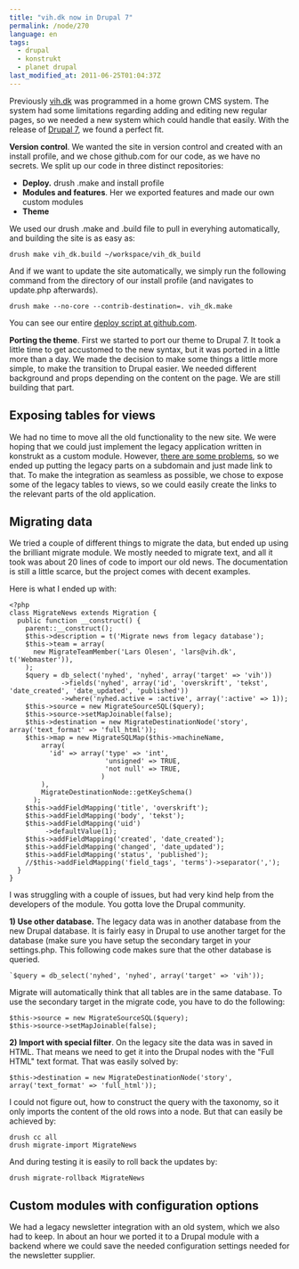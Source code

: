 ```yaml
---
title: "vih.dk now in Drupal 7"
permalink: /node/270
language: en
tags:
  - drupal
  - konstrukt
  - planet drupal
last_modified_at: 2011-06-25T01:04:37Z
---
```


Previously [vih.dk](http://vih.dk) was programmed in a home grown CMS system. The system had some limitations regarding adding and editing new regular pages, so we needed a new system which could handle that easily. With the release of [Drupal 7](http://drupal.org), we found a perfect fit.

**Version control**. We wanted the site in version control and created with an install profile, and we chose github.com for our code, as we have no secrets. We split up our code in three distinct repositories:

- **Deploy.** drush .make and install profile
- **Modules and features**. Her we exported features and made our own custom modules
- **Theme**

We used our drush .make and .build file to pull in everyhing automatically, and building the site is as easy as:

`drush make vih_dk.build ~/workspace/vih_dk_build`

And if we want to update the site automatically, we simply run the following command from the directory of our install profile (and navigates to update.php afterwards).

`drush make --no-core --contrib-destination=. vih_dk.make`

You can see our entire [deploy script at github.com](https://github.com/vih/vih-build).

**Porting the theme**. First we started to port our theme to Drupal 7. It took a little time to get accustomed to the new syntax, but it was ported in a little more than a day. We made the decision to make some things a little more simple, to make the transition to Drupal easier. We needed different background and props depending on the content on the page. We are still building that part.

Exposing tables for views
-------------------------

We had no time to move all the old functionality to the new site. We were hoping that we could just implement the legacy application written in konstrukt as a custom module. However, [there are some problems](https://github.com/lsolesen/konstrukt-drupal/issues), so we ended up putting the legacy parts on a subdomain and just made link to that. To make the integration as seamless as possible, we chose to expose some of the legacy tables to views, so we could easily create the links to the relevant parts of the old application.

Migrating data
--------------

We tried a couple of different things to migrate the data, but ended up using the brilliant migrate module. We mostly needed to migrate text, and all it took was about 20 lines of code to import our old news. The documentation is still a little scarce, but the project comes with decent examples.

Here is what I ended up with:
  
```
<?php
class MigrateNews extends Migration {
  public function __construct() {
    parent::__construct();
    $this->description = t('Migrate news from legacy database');
    $this->team = array(
      new MigrateTeamMember('Lars Olesen', 'lars@vih.dk', t('Webmaster')),
    );
    $query = db_select('nyhed', 'nyhed', array('target' => 'vih'))
             ->fields('nyhed', array('id', 'overskrift', 'tekst', 'date_created', 'date_updated', 'published'))
             ->where('nyhed.active = :active', array(':active' => 1));
    $this->source = new MigrateSourceSQL($query);
    $this->source->setMapJoinable(false);
    $this->destination = new MigrateDestinationNode('story', array('text_format' => 'full_html'));
    $this->map = new MigrateSQLMap($this->machineName,
        array(
          'id' => array('type' => 'int',
                        'unsigned' => TRUE,
                        'not null' => TRUE,
                       )
        ),
        MigrateDestinationNode::getKeySchema()
      );
    $this->addFieldMapping('title', 'overskrift');
    $this->addFieldMapping('body', 'tekst');
    $this->addFieldMapping('uid')
         ->defaultValue(1);
    $this->addFieldMapping('created', 'date_created');
    $this->addFieldMapping('changed', 'date_updated');
    $this->addFieldMapping('status', 'published');
    //$this->addFieldMapping('field_tags', 'terms')->separator(',');
  }
}
```

I was struggling with a couple of issues, but had very kind help from the developers of the module. You gotta love the Drupal community.

**1) Use other database.** The legacy data was in another database from the new Drupal database. It is fairly easy in Drupal to use another target for the database (make sure you have setup the secondary target in your settings.php. This following code makes sure that the other database is queried.

```
`$query = db_select('nyhed', 'nyhed', array('target' => 'vih'));
```

Migrate will automatically think that all tables are in the same database. To use the secondary target in the migrate code, you have to do the following:

```
$this->source = new MigrateSourceSQL($query);
$this->source->setMapJoinable(false);
```

**2) Import with special filter**. On the legacy site the data was in saved in HTML. That means we need to get it into the Drupal nodes with the "Full HTML" text format. That was easily solved by:

`$this->destination = new MigrateDestinationNode('story', array('text_format' => 'full_html'));`

I could not figure out, how to construct the query with the taxonomy, so it only imports the content of the old rows into a node. But that can easily be achieved by:

```
drush cc all
drush migrate-import MigrateNews
```
And during testing it is easily to roll back the updates by:

`drush migrate-rollback MigrateNews`

Custom modules with configuration options
-----------------------------------------

We had a legacy newsletter integration with an old system, which we also had to keep. In about an hour we ported it to a Drupal module with a backend where we could save the needed configuration settings needed for the newsletter supplier.
